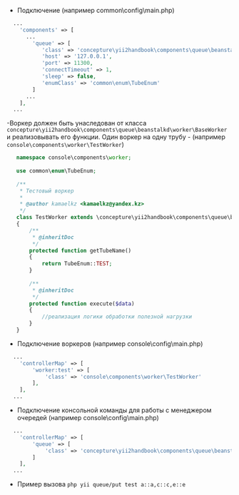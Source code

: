 - Подключение (например common\config\main.php)
```php
  ...
    'components' => [
      ...
        'queue' => [
           'class' => 'concepture\yii2handbook\components\queue\beanstalkd\QueueManager',
           'host' => '127.0.0.1', 
           'port' => 11300,
           'connectTimeout' => 1,
           'sleep' => false, 
           'enumClass' => 'common\enum\TubeEnum'
        ]
      ...
    ],
  ...
```
-Воркер должен быть унаследован от класса `concepture\yii2handbook\components\queue\beanstalkd\worker\BaseWorker `
 и реализовывать его функции. Один воркер на одну трубу - (например `console\components\worker\TestWorker`)
 ```php
    namespace console\components\worker;
    
    use common\enum\TubeEnum;
    
    /**
     * Тестовый воркер
     *
     * @author kamaelkz <kamaelkz@yandex.kz>
     */
    class TestWorker extends \concepture\yii2handbook\components\queue\beanstalkd\worker\BaseWorker
    {
        /**
         * @inheritDoc
         */
        protected function getTubeName()
        {
            return TubeEnum::TEST;
        }
    
        /**
         * @inheritDoc
         */
        protected function execute($data)
        {
            //реализация логики обработки полезной нагрузки
        }
    }
 ```
- Подключение воркеров (например console\config\main.php)
```php
  ...
    'controllerMap' => [
        'worker:test' => [
            'class' => 'console\components\worker\TestWorker'
        ],
    ],
  ...
```
- Подключение консольной команды для работы с менеджером очередей (например console\config\main.php)
```php
  ...
    'controllerMap' => [
        'queue' => [
            'class' => 'concepture\yii2handbook\components\queue\beanstalkd\QueueCommand'
        ]
    ],
  ...
```
- Пример вызова `php yii queue/put test a::a,c::c,e::e`